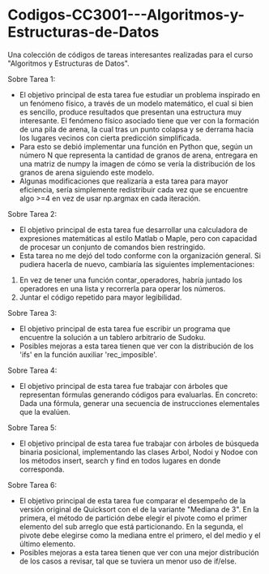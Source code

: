 # Codigos-CC3001---Algoritmos-y-Estructuras-de-Datos
Una colección de códigos de tareas interesantes realizadas para el curso "Algoritmos y Estructuras de Datos".

Sobre Tarea 1:
- El objetivo principal de esta tarea fue estudiar un problema inspirado en un fenómeno físico, a través de un modelo matemático, el cual si bien es sencillo, produce resultados que presentan una estructura muy interesante. El fenómeno físico asociado tiene que ver con la formación de una pila de arena, la cual tras un punto colapsa y se derrama hacia los lugares vecinos con cierta predicción simplificada.
- Para esto se debió implementar una función en Python que, según un número N que representa la cantidad de granos de arena, entregara en una matriz de numpy la imagen de cómo se vería la distribución de los granos de arena siguiendo este modelo.
- Algunas modificaciones que realizaría a esta tarea para mayor eficiencia, sería simplemente redistribuir cada vez que se encuentre algo >=4 en vez de usar np.argmax en cada iteración.

Sobre Tarea 2:
- El objetivo principal de esta tarea fue desarrollar una calculadora de expresiones matemáticas al estilo Matlab o Maple, pero con capacidad de procesar un conjunto de comandos bien restringido.
- Esta tarea no me dejó del todo conforme con la organización general. Si pudiera hacerla de nuevo, cambiaría las siguientes implementaciones:
1) En vez de tener una función contar_operadores, habría juntado los operadores en una lista y recorrerla para operar los números.
2) Juntar el código repetido para mayor legibilidad.

Sobre Tarea 3:
- El objetivo principal de esta tarea fue escribir un programa que encuentre la solución a un tablero arbitrario de Sudoku. 
- Posibles mejoras a esta tarea tienen que ver con la distribución de los 'ifs' en la función auxiliar 'rec_imposible'.

Sobre Tarea 4:
- El objetivo principal de esta tarea fue trabajar con árboles que representan fórmulas generando códigos para evaluarlas. En concreto: Dada una fórmula, generar una secuencia de instrucciones elementales que la evalúen.

Sobre Tarea 5:
- El objetivo principal de esta tarea fue trabajar con árboles de búsqueda binaria posicional, implementando las clases Arbol, Nodoi y Nodoe con los métodos insert, search y find en todos lugares en donde corresponda.

Sobre Tarea 6:
- El objetivo principal de esta tarea fue comparar el desempeño de la versión original de Quicksort con el de la variante "Mediana de 3". En la primera, el método de partición debe elegir el pivote como el primer elemento del sub arreglo que está particionando. En la segunda, el pivote debe elegirse como la mediana entre el primero, el del medio y el último elemento.
- Posibles mejoras a esta tarea tienen que ver con una mejor distribución de los casos a revisar, tal que se tuviera un menor uso de if/else.
